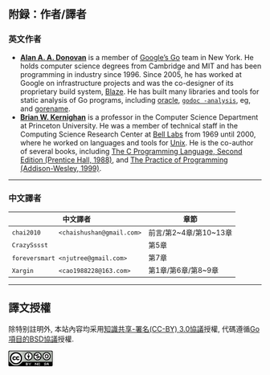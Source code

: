 ## 附録：作者/譯者

### 英文作者

- **[Alan A. A. Donovan](https://github.com/adonovan)** is a member of [Google’s Go](https://golang.org/) team in New York. He holds computer science degrees from Cambridge and MIT and has been programming in industry since 1996. Since 2005, he has worked at Google on infrastructure projects and was the co-designer of its proprietary build system, [Blaze](http://bazel.io/). He has built many libraries and tools for static analysis of Go programs, including [oracle](https://godoc.org/golang.org/x/tools/oracle), [`godoc -analysis`](https://godoc.org/golang.org/x/tools/cmd/godoc), eg, and [gorename](https://godoc.org/golang.org/x/tools/cmd/gorename).
- **[Brian W. Kernighan](http://www.cs.princeton.edu/~bwk/)** is a professor in the Computer Science Department at Princeton University. He was a member of technical staff in the Computing Science Research Center at [Bell Labs](http://www.cs.bell-labs.com/) from 1969 until 2000, where he worked on languages and tools for [Unix](http://doc.cat-v.org/unix/). He is the co-author of several books, including [The C Programming Language, Second Edition (Prentice Hall, 1988)](http://s3-us-west-2.amazonaws.com/belllabs-microsite-dritchie/cbook/index.html), and [The Practice of Programming (Addison-Wesley, 1999)](https://en.wikipedia.org/wiki/The_Practice_of_Programming).

-------

### 中文譯者

中文譯者                               | 章節
-------------------------------------- | -------------------------
`chai2010     <chaishushan@gmail.com>` | 前言/第2~4章/第10~13章
`CrazySssst`                           | 第5章
`foreversmart <njutree@gmail.com>`     | 第7章
`Xargin       <cao1988228@163.com>`    | 第1章/第6章/第8~9章

-------

## 譯文授權

除特别註明外, 本站內容均采用[知識共享-署名(CC-BY) 3.0協議](http://creativecommons.org/licenses/by/3.0/)授權, 代碼遵循[Go項目的BSD協議](http://golang.org/LICENSE)授權.

<a rel="license" href="http://creativecommons.org/licenses/by-nc-sa/4.0/"><img alt="Creative Commons License" style="border-width:0" src="../images/by-nc-sa-4.0-88x31.png"></img></a>

